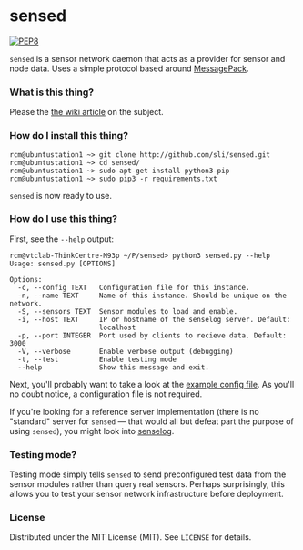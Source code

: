 # sensed

[![PEP8](https://img.shields.io/badge/code%20style-pep8-orange.svg)](https://www.python.org/dev/peps/pep-0008/)

`sensed` is a sensor network daemon that acts as a provider for sensor and node data. Uses a simple protocol based around [MessagePack](http://msgpack.org/).

### What is this thing?

Please the [the wiki article](https://github.com/sli/sensed/wiki/What-is-sensed%3F) on the subject.


### How do I install this thing?

    rcm@ubuntustation1 ~> git clone http://github.com/sli/sensed.git
    rcm@ubuntustation1 ~> cd sensed/
    rcm@ubuntustation1 ~> sudo apt-get install python3-pip
    rcm@ubuntustation1 ~> sudo pip3 -r requirements.txt

`sensed` is now ready to use.

### How do I use this thing?

First, see the `--help` output:

    rcm@vtclab-ThinkCentre-M93p ~/P/sensed> python3 sensed.py --help
    Usage: sensed.py [OPTIONS]

    Options:
      -c, --config TEXT   Configuration file for this instance.
      -n, --name TEXT     Name of this instance. Should be unique on the network.
      -S, --sensors TEXT  Sensor modules to load and enable.
      -i, --host TEXT     IP or hostname of the senselog server. Default:
                          localhost
      -p, --port INTEGER  Port used by clients to recieve data. Default: 3000
      -V, --verbose       Enable verbose output (debugging)
      -t, --test          Enable testing mode
      --help              Show this message and exit.

Next, you'll probably want to take a look at the [example config file](https://github.com/sli/sensed/blob/python/config/config.sample.json). As you'll no doubt notice, a configuration file is not required.

If you're looking for a reference server implementation (there is no "standard" server for `sensed` &mdash; that would all but defeat part the purpose of using `sensed`), you might look into [senselog](https://github.com/sli/senselog).

### Testing mode?

Testing mode simply tells `sensed` to send preconfigured test data from the sensor modules rather than query real sensors. Perhaps surprisingly, this allows you to test your sensor network infrastructure before deployment.

### License

Distributed under the MIT License (MIT). See `LICENSE` for details.

